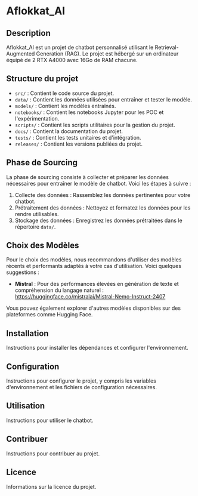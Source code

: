 # Aflokkat_AI

## Description

Aflokkat_AI est un projet de chatbot personnalisé utilisant le Retrieval-Augmented Generation (RAG). Le projet est hébergé sur un ordinateur équipé de 2 RTX A4000 avec 16Go de RAM chacune.

## Structure du projet

- `src/` : Contient le code source du projet.
- `data/` : Contient les données utilisées pour entraîner et tester le modèle.
- `models/` : Contient les modèles entraînés.
- `notebooks/` : Contient les notebooks Jupyter pour les POC et l'expérimentation.
- `scripts/` : Contient les scripts utilitaires pour la gestion du projet.
- `docs/` : Contient la documentation du projet.
- `tests/` : Contient les tests unitaires et d'intégration.
- `releases/` : Contient les versions publiées du projet.

## Phase de Sourcing

La phase de sourcing consiste à collecter et préparer les données nécessaires pour entraîner le modèle de chatbot. Voici les étapes à suivre :

1. Collecte des données : Rassemblez les données pertinentes pour votre chatbot.
2. Prétraitement des données : Nettoyez et formatez les données pour les rendre utilisables.
3. Stockage des données : Enregistrez les données prétraitées dans le répertoire `data/`.

## Choix des Modèles

Pour le choix des modèles, nous recommandons d'utiliser des modèles récents et performants adaptés à votre cas d'utilisation. Voici quelques suggestions :

- **Mistral** : Pour des performances élevées en génération de texte et compréhension du langage naturel : https://huggingface.co/mistralai/Mistral-Nemo-Instruct-2407

Vous pouvez également explorer d'autres modèles disponibles sur des plateformes comme Hugging Face.

## Installation

Instructions pour installer les dépendances et configurer l'environnement.

## Configuration

Instructions pour configurer le projet, y compris les variables d'environnement et les fichiers de configuration nécessaires.

## Utilisation

Instructions pour utiliser le chatbot.

## Contribuer

Instructions pour contribuer au projet.

## Licence

Informations sur la licence du projet.
